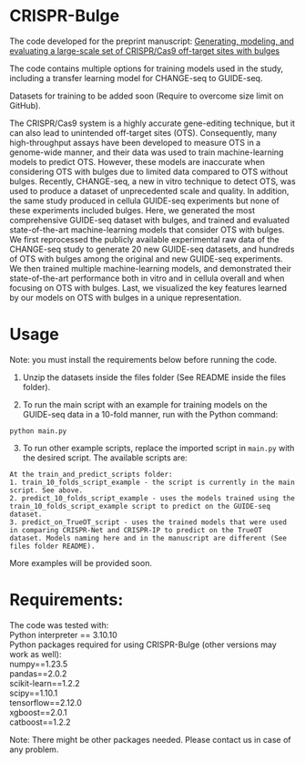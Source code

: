 # CRISPR-Bulge
The code developed for the preprint manuscript:
[Generating, modeling, and evaluating a large-scale set of CRISPR/Cas9 off-target sites with bulges](https://www.biorxiv.org/content/10.1101/2023.11.01.565099v1)

The code contains multiple options for training models used in the study, including a transfer learning model for CHANGE-seq to GUIDE-seq.

Datasets for training to be added soon (Require to overcome size limit on GitHub).

The CRISPR/Cas9 system is a highly accurate gene-editing technique, but it can also lead to unintended off-target sites (OTS). Consequently, many high-throughput assays have been developed to measure OTS in a genome-wide manner, and their data was used to train machine-learning models to predict OTS. However, these models are inaccurate when considering OTS with bulges due to limited data compared to OTS without bulges. Recently, CHANGE-seq, a new in vitro technique to detect OTS, was used to produce a dataset of unprecedented scale and quality. In addition, the same study produced in cellula GUIDE-seq experiments but none of these experiments included bulges. Here, we generated the most comprehensive GUIDE-seq dataset with bulges, and trained and evaluated state-of-the-art machine-learning models that consider OTS with bulges. We first reprocessed the publicly available experimental raw data of the CHANGE-seq study to generate 20 new GUIDE-seq datasets, and hundreds of OTS with bulges among the original and new GUIDE-seq experiments. We then trained multiple machine-learning models, and demonstrated their state-of-the-art performance both in vitro and in cellula overall and when focusing on OTS with bulges. Last, we visualized the key features learned by our models on OTS with bulges in a unique representation.


# Usage

Note: you must install the requirements below before running the code.

1. Unzip the datasets inside the files folder (See README inside the files folder).

2. To run the main script with an example for training models on the GUIDE-seq data in a 10-fold manner, run with the Python command:
```
python main.py
```

3. To run other example scripts, replace the imported script in `main.py` with the desired script. The available scripts are:
```
At the train_and_predict_scripts folder:
1. train_10_folds_script_example - the script is currently in the main script. See above.
2. predict_10_folds_script_example - uses the models trained using the train_10_folds_script_example script to predict on the GUIDE-seq dataset.
3. predict_on_TrueOT_script - uses the trained models that were used in comparing CRISPR-Net and CRISPR-IP to predict on the TrueOT dataset. Models naming here and in the manuscript are different (See files folder README).
```
More examples will be provided soon.

# Requirements:
The code was tested with:\
Python interpreter == 3.10.10\
Python packages required for using CRISPR-Bulge (other versions may work as well):\
    numpy==1.23.5\
    pandas==2.0.2\
    scikit-learn==1.2.2\
    scipy==1.10.1\
    tensorflow==2.12.0\
    xgboost==2.0.1\
    catboost==1.2.2

Note: There might be other packages needed. Please contact us in case of any problem.